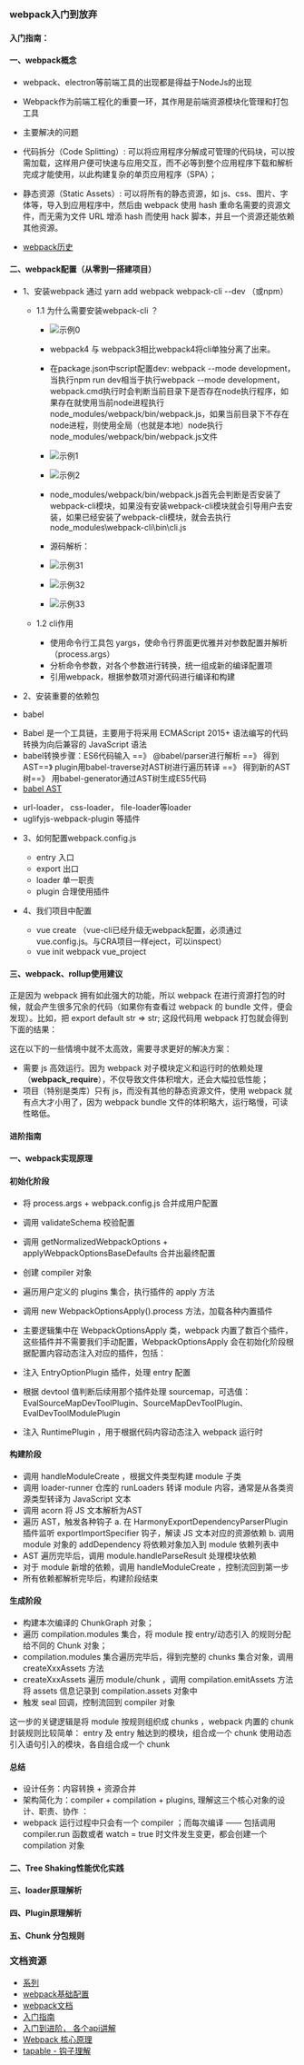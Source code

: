 
### webpack入门到放弃


####  入门指南：

#### 一、webpack概念

* webpack、electron等前端工具的出现都是得益于NodeJs的出现
* Webpack作为前端工程化的重要一环，其作用是前端资源模块化管理和打包工具


* 主要解决的问题
- 代码拆分（Code Splitting）: 可以将应用程序分解成可管理的代码块，可以按需加载，这样用户便可快速与应用交互，而不必等到整个应用程序下载和解析完成才能使用，以此构建复杂的单页应用程序（SPA）；

- 静态资源（Static Assets）: 可以将所有的静态资源，如 js、css、图片、字体等，导入到应用程序中，然后由 webpack 使用 hash 重命名需要的资源文件，而无需为文件 URL 增添 hash 而使用 hack 脚本，并且一个资源还能依赖其他资源。

- [webpack历史](https://segmentfault.com/a/1190000019650480)

#### 二、webpack配置（从零到一搭建项目）

* 1、安装webpack
    通过 yarn add webpack webpack-cli --dev （或npm）

    * 1.1 为什么需要安装webpack-cli ？
        - ![示例0](./images/0.png)
        - webpack4 与 webpack3相比webpack4将cli单独分离了出来。
        - 在package.json中script配置dev: webpack --mode development，当执行npm run dev相当于执行webpack --mode development，
        webpack.cmd执行时会判断当前目录下是否存在node执行程序，如果存在就使用当前node进程执行node_modules/webpack/bin/webpack.js，如果当前目录下不存在node进程，则使用全局（也就是本地）node执行node_modules/webpack/bin/webpack.js文件
        - ![示例1](./images/1.png)
        - ![示例2](./images/2.png)
        - node_modules/webpack/bin/webpack.js首先会判断是否安装了webpack-cli模块，如果没有安装webpack-cli模块就会引导用户去安装，如果已经安装了webpack-cli模块，就会去执行node_modules\webpack-cli\bin\cli.js

         - 源码解析：
         - ![示例31](./images/3.1.png) 
         - ![示例32](./images/3.2.png) 
         - ![示例33](./images/3.3.png) 
         
    * 1.2 cli作用
        - 使用命令行工具包 yargs，使命令行界面更优雅并对参数配置并解析（process.args）
        - 分析命令参数，对各个参数进行转换，统一组成新的编译配置项
        - 引用webpack，根据参数项对源代码进行编译和构建

* 2、安装重要的依赖包

- babel  
* Babel 是一个工具链，主要用于将采用 ECMAScript 2015+ 语法编写的代码转换为向后兼容的 JavaScript 语法
* babel转换步骤：ES6代码输入 ==》 @babel/parser进行解析 ==》 得到AST==》 plugin用babel-traverse对AST树进行遍历转译 ==》 得到新的AST树==》 用babel-generator通过AST树生成ES5代码
* [babel AST](https://juejin.cn/post/6962861837800964133)

- url-loader， css-loader， file-loader等loader
- uglifyjs-webpack-plugin 等插件


* 3、如何配置webpack.config.js
  - entry  入口
  - export 出口
  - loader 单一职责
  - plugin 合理使用插件

* 4、我们项目中配置
  - vue create （vue-cli已经升级无webpack配置，必须通过vue.config.js。与CRA项目一样eject，可以inspect）
  - vue init webpack vue_project  


#### 三、webpack、rollup使用建议

正是因为 webpack 拥有如此强大的功能，所以 webpack 在进行资源打包的时候，就会产生很多冗余的代码（如果你有查看过 webpack 的 bundle 文件，便会发现）。比如，把 export default str => str; 这段代码用 webpack 打包就会得到下面的结果：

这在以下的一些情境中就不太高效，需要寻求更好的解决方案：
- 需要 js 高效运行。因为 webpack 对子模块定义和运行时的依赖处理（__webpack_require__），不仅导致文件体积增大，还会大幅拉低性能；
- 项目（特别是类库）只有 js，而没有其他的静态资源文件，使用 webpack 就有点大才小用了，因为 webpack bundle 文件的体积略大，运行略慢，可读性略低。





#### 进阶指南

####  一、webpack实现原理

#### 初始化阶段
- 将 process.args + webpack.config.js 合并成用户配置
- 调用 validateSchema 校验配置
- 调用 getNormalizedWebpackOptions + applyWebpackOptionsBaseDefaults 合并出最终配置
- 创建 compiler 对象
- 遍历用户定义的 plugins 集合，执行插件的 apply 方法
- 调用 new WebpackOptionsApply().process 方法，加载各种内置插件

- 主要逻辑集中在 WebpackOptionsApply 类，webpack 内置了数百个插件，这些插件并不需要我们手动配置，WebpackOptionsApply 会在初始化阶段根据配置内容动态注入对应的插件，包括：

- 注入 EntryOptionPlugin 插件，处理 entry 配置
- 根据 devtool 值判断后续用那个插件处理 sourcemap，可选值：EvalSourceMapDevToolPlugin、SourceMapDevToolPlugin、EvalDevToolModulePlugin
- 注入 RuntimePlugin ，用于根据代码内容动态注入 webpack 运行时

#### 构建阶段
- 调用 handleModuleCreate ，根据文件类型构建 module 子类
- 调用 loader-runner 仓库的 runLoaders 转译 module 内容，通常是从各类资源类型转译为 JavaScript 文本
- 调用 acorn 将 JS 文本解析为AST
- 遍历 AST，触发各种钩子
  a. 在 HarmonyExportDependencyParserPlugin 插件监听 exportImportSpecifier 钩子，解读 JS 文本对应的资源依赖
  b. 调用 module 对象的 addDependency 将依赖对象加入到 module 依赖列表中
- AST 遍历完毕后，调用 module.handleParseResult 处理模块依赖
- 对于 module 新增的依赖，调用 handleModuleCreate ，控制流回到第一步
- 所有依赖都解析完毕后，构建阶段结束

#### 生成阶段
- 构建本次编译的 ChunkGraph 对象；
- 遍历 compilation.modules 集合，将 module 按 entry/动态引入 的规则分配给不同的 Chunk 对象；
- compilation.modules 集合遍历完毕后，得到完整的 chunks 集合对象，调用 createXxxAssets 方法
- createXxxAssets 遍历 module/chunk ，调用 compilation.emitAssets 方法将 assets 信息记录到 compilation.assets 对象中
- 触发 seal 回调，控制流回到 compiler 对象

这一步的关键逻辑是将 module 按规则组织成 chunks ，webpack 内置的 chunk 封装规则比较简单：
entry 及 entry 触达到的模块，组合成一个 chunk
使用动态引入语句引入的模块，各自组合成一个 chunk

#### 总结
* 设计任务：内容转换 + 资源合并
*  架构简化为：compiler + compilation + plugins, 理解这三个核心对象的设计、职责、协作 ：
* webpack 运行过程中只会有一个 compiler ；而每次编译 —— 包括调用 compiler.run 函数或者 watch = true 时文件发生变更，都会创建一个 compilation 对象


#### 二、Tree Shaking性能优化实践


#### 三、loader原理解析


#### 四、Plugin原理解析


#### 五、Chunk 分包规则




### 文档资源

- [系列](https://segmentfault.com/a/1190000040008841)
- [webpack基础配置](https://www.toptal.com/javascript/a-guide-to-managing-webpack-dependencies)
- [webpack文档](https://v4.webpack.docschina.org/concepts/)
- [入门指南](https://zhaoda.net/webpack-handbook/module-system.html)
- [入门到进阶， 各个api讲解](https://www.mdnice.com/writing/7347c59a220c402495e3f4086911a1af)
- [ Webpack 核心原理 ](https://mp.weixin.qq.com/s/SbJNbSVzSPSKBe2YStn2Zw)
- [tapable - 钩子理解](https://zhuanlan.zhihu.com/p/79221553)















